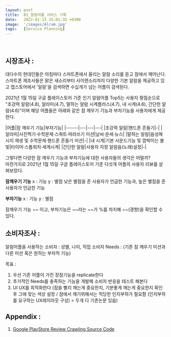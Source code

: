 ```yaml
---
layout: post
title:  01_알람어플_서비스 기획
date:   2022-01-15 15:01:35 +0300
image:  '/images/Alram.jpg'
tags:   [Service Planning]
---
```

<br/>

## 시장조사 : <br/>
대다수의 현대인들은 아침마다 스마트폰에서 울리는 알람 소리를 듣고 잠에서 깨어난다. <br/>
스마트폰 제조사들은 맑은 새소리부터 사이렌소리까지 다양한 기본 알람을 제공하고 있고 앱스토어에서 '알람'을 검색하면 수십개가 넘는 어플이 검색된다. <br/>

2021년 1월 15일 구글 플레이스토어 기준 인기 알람어플 Top5는 사용자 평점순으로 "초강력 알람(4.8), 알라미(4.7), 말하는 알람 시계플러스(4.7), 내 시계(4.6), 간단한 알람(4.6)"이며 해당 어플들은 아래와 같은 잠 깨우기 기능과 부차기능을 사용자에게 제공한다.<br/>


|어플|잠 깨우기 기능|부차기능|
|------|---|---|---|
|초강력 알람|핸드폰 흔들기|-|
|알라미|사진찍기·수학문제·스쿼트·따라쓰기 미션|날씨·운세·뉴스|
|말하는 알람|음성메시지 재생 및 수학문제·핸드폰 흔들기 미션|-|
|내 시계|기본 사운드기능 및 깜박이는 불빛|타이머·스톱워치·세계시계|
|간단한 알람|사용자 지정 알람음(노래)설정|-|


그렇다면 다양한 잠 깨우기 기능과 부차기능에 대한 사용자들의 생각은 어떨까?<br/>
마찬가지로 2021년 1월 15일 구글 플레이스토어 기준 다섯개 어플의 사용자 리뷰를 살펴보았다.<br/>

**잠깨우기 기능**
x : 기능
y : 별점
낮은 별점을 준 사용자가 언급한 기능과, 높은 별점을 준 사용자가 언급한 기능

**부차기능**
x : 기능
y : 별점


잠깨우기 기능 ~~ 이고, 부차기능은 ~~라는 ~~가 %를 차지해 
~~(경향)을 확인할 수 있다.


## 소비자조사 :
알람어플을 사용하는 소비자 : 성별, 나이, 직업 
소비자 Needs : (기존 잠 깨우기 미션과 다른 미션 혹은 원하는 부차적 기능)


목표 : 
1. 우선 기존 어플이 가진 장점기능을 replicate한다
2. 추가적인 Needs를 충족하는 기능을 개발해 소비자 반응을 테스트 해본다
3. UI UX를 최적화한다 
(잠을 빨리 깨는게 중요한지, 기분좋게 깨는게 중요한지 확인 후 그에 맞는 색상 설정 / 
잠에서 깨기위해서는 적당한 인지부하가 필요함 (인지부하를 요구하는 UX레이아웃 구성) > 두개 다 기존논문 있음)


## Appendix : <br/>
1. [Google PlayStore Review Crawling Source Code](https://hongdaye71.github.io/blog/crawling)



